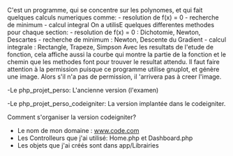 C'est un programme, qui se concentre sur les polynomes, et qui fait quelques calculs numeriques comme:
	- resolution de f(x) = 0
	- recherche de minimum
	- calcul integral
On a utilisE quelques differentes methodes pour chaque section:
	- resolution de f(x) = 0 : Dichotomie, Newton, Descartes
	- recherche de minimum : Newton, Descente du Gradient
	- calcul integrale : Rectangle, Trapeze, Simpson
Avec les resultats de l'etude de fonction, cela affiche aussi la courbe qui montre la partie de la fonction et le chemin que les methodes font pour trouver le resultat attendu.
Il faut faire attention à la permission puisque ce programme utilise gnuplot, et génère une image. Alors s'il n'a pas de permission, il 'arrivera pas à creer l'image.

-Le php_projet_perso: L'ancienne version (l'examen)

-Le php_projet_perso_codeigniter: La version implantée dans le codeigniter.

Comment s'organiser la version codeigniter?
- Le nom de mon domaine : www.code.com
- Les Controlleurs que j'ai utilisé: Home.php et Dashboard.php
- Les objets que j'ai créés sont dans app/Librairies
